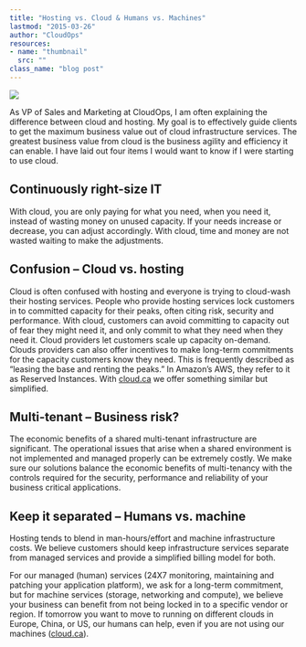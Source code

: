 ```yaml
---
title: "Hosting vs. Cloud & Humans vs. Machines"
lastmod: "2015-03-26"
author: "CloudOps"
resources:
- name: "thumbnail"
  src: ""
class_name: "blog post"
---
```


<img src="/images/blog/post/machine-vs-human-pic.jpg" class="main-blog-image">

<p>As VP of Sales and Marketing at CloudOps, I am often explaining the difference between cloud and hosting. My goal is to effectively guide clients to get the maximum business value out of cloud infrastructure services. The greatest business value from cloud is the business agility and efficiency it can enable. I have laid out four items I would want to know if I were starting to use cloud.</p><h2>Continuously right-size IT</h2><p>With cloud, you are only paying for what you need, when you need it, instead of wasting money on unused capacity. If your needs increase or decrease, you can adjust accordingly. With cloud, time and money are not wasted waiting to make the adjustments.</p><h2>Confusion – Cloud vs. hosting</h2><p>Cloud is often confused with hosting and everyone is trying to cloud-wash their hosting services. People who provide hosting services lock customers in to committed capacity for their peaks, often citing risk, security and performance. With cloud, customers can avoid committing to capacity out of fear they might need it, and only commit to what they need when they need it. Cloud providers let customers scale up capacity on-demand. Clouds providers can also offer incentives to make long-term commitments for the capacity customers know they need. This is frequently described as “leasing the base and renting the peaks.” In Amazon’s AWS, they refer to it as Reserved Instances. With <a href="https://cloud.ca" target="_blank">cloud.ca</a> we offer something similar but simplified.</p><h2>Multi-tenant – Business risk?</h2><p>The economic benefits of a shared multi-tenant infrastructure are significant. The operational issues that arise when a shared environment is not implemented and managed properly can be extremely costly. We make sure our solutions balance the economic benefits of multi-tenancy with the controls required for the security, performance and reliability of your business critical applications.</p><h2>Keep it separated – Humans vs. machine</h2><p>Hosting tends to blend in man-hours/effort and machine infrastructure costs. We believe customers should keep infrastructure services separate from managed services and provide a simplified billing model for both.</p><p>For our managed (human) services (24X7 monitoring, maintaining and patching your application platform), we ask for a long-term commitment, but for machine services (storage, networking and compute), we believe your business can benefit from not being locked in to a specific vendor or region. If tomorrow you want to move to running on different clouds in Europe, China, or US, our humans can help, even if you are not using our machines (<a href="https://cloud.ca" target="_blank">cloud.ca</a>).</p><p>&nbsp;</p>
